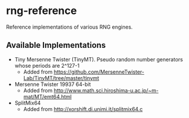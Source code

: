 # rng-reference
Reference implementations of various RNG engines.

## Available Implementations

* Tiny Mersenne Twister (TinyMT). Pseudo random number generators whose periods are 2^127-1
    * Added from https://github.com/MersenneTwister-Lab/TinyMT/tree/master/tinymt
* Mersenne Twister 19937 64-bit
    * Added from http://www.math.sci.hiroshima-u.ac.jp/~m-mat/MT/emt64.html
* SplitMix64
    * Added from http://xorshift.di.unimi.it/splitmix64.c
